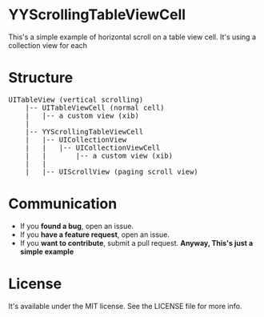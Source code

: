 YYScrollingTableViewCell
========================

This's a simple example of horizontal scroll on a table view cell. It's using a collection view for each

# Structure

<pre>
UITableView (vertical scrolling)
    |-- UITableViewCell (normal cell)
    |   |-- a custom view (xib)
    |
    |-- YYScrollingTableViewCell
    |   |-- UICollectionView
    |   |   |-- UICollectionViewCell
    |   |       |-- a custom view (xib)
    |   |
    |   |-- UIScrollView (paging scroll view)
</pre>

# Communication

- If you **found a bug**, open an issue.
- If you **have a feature request**, open an issue.
- If you **want to contribute**, submit a pull request.
**Anyway, This's just a simple example**

# License

It's available under the MIT license. See the LICENSE file for more info.
